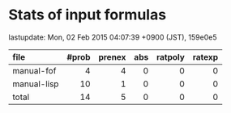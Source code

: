 
# Stats of input formulas

lastupdate: Mon, 02 Feb 2015 04:07:39 +0900 (JST), 159e0e5

|file| #prob | prenex | abs | ratpoly | ratexp|
|:--|--:|--:|--:|--:|--:|
| manual-fof |  4 | 4 | 0 | 0 | 0 |
| manual-lisp | 10 | 1 | 0 | 0 | 0 |
|total | 14 | 5 | 0 | 0 | 0 |
